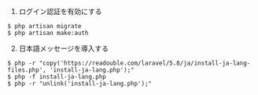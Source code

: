 1. ログイン認証を有効にする
```
$ php artisan migrate
$ php artisan make:auth
```
2. 日本語メッセージを導入する
```
$ php -r "copy('https://readouble.com/laravel/5.8/ja/install-ja-lang-files.php', 'install-ja-lang.php');"
$ php -f install-ja-lang.php
$ php -r "unlink('install-ja-lang.php');"
```
